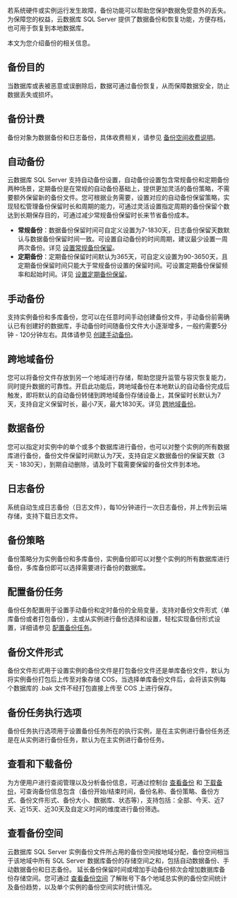 若系统硬件或实例运行发生故障，备份功能可以帮助您保护数据免受意外的丢失。为保障您的权益，云数据库 SQL Server 提供了数据备份和恢复功能，方便存档，也可用于恢复到本地数据库。

本文为您介绍备份的相关信息。

## 备份目的
当数据库或表被恶意或误删除后，数据可通过备份恢复，从而保障数据安全，防止数据丢失或损坏。

## 备份计费
备份对象为数据备份和日志备份，具体收费相关，请参见 [备份空间收费说明](https://cloud.tencent.com/document/product/238/70171)。

## 自动备份
云数据库 SQL Server 支持自动备份设置，自动备份设置包含常规备份和定期备份两种场景，定期备份是在常规的自动备份基础上，提供更加灵活的备份策略，不需要额外保留新的备份文件。您可根据业务需要，设置对应的自动备份保留策略，实现轻松管理备份保留时长和周期的能力，可通过灵活设置指定周期的备份保留个数达到长期保存目的，可通过减少常规备份保留时长来节省备份成本。
- **常规备份**：数据备份保留时间可自定义设置为7-1830天，日志备份保留天数默认与数据备份保留时间一致。可设置自动备份的时间周期，建议最少设置一周两次备份。详见 [设置常规备份保留](https://cloud.tencent.com/document/product/238/83067)。
- **定期备份**：定期备份保留时间默认为365天，可自定义设置为90-3650天，且定期备份保留时间只能大于常规备份设置的保留时间。可设置定期备份保留频率和起始时间。详见 [设置定期备份保留](https://cloud.tencent.com/document/product/238/70165)。

## 手动备份
支持实例备份和多库备份，您可以在任意时间手动创建备份文件，手动备份前需确认已有创建好的数据库，手动备份时间随备份文件大小逐渐增多，一般约需要5分钟 - 120分钟左右。具体请参见 [创建手动备份](https://cloud.tencent.com/document/product/238/70156)。

## 跨地域备份
您可以将备份文件存放到另一个地域进行存储，帮助您提升监管与容灾恢复能力，同时提升数据的可靠性。开启此功能后，跨地域备份在本地默认的自动备份完成后触发，即将默认的自动备份转储到跨地域备份存储设备上，其保留时长默认为7天，支持自定义保留时长，最小7天，最大1830天。详见 [跨地域备份](https://cloud.tencent.com/document/product/238/75981)。

## 数据备份
您可以指定对实例中的单个或多个数据库进行备份，也可以对整个实例的所有数据库进行备份，备份文件保留时间默认为7天，支持自定义数据备份的保留天数（3天 - 1830天），到期自动删除，请及时下载需要保留的备份文件到本地。

## 日志备份
系统自动生成日志备份（日志文件），每10分钟进行一次日志备份，并上传到云端存储，支持下载日志文件。

## 备份策略
备份策略分为实例备份和多库备份，实例备份即可以对整个实例的所有数据库进行备份，多库备份即可以选择需要进行备份的数据库。

## 配置备份任务
备份任务配置用于设置手动备份和定时备份的全局变量，支持对备份文件形式（单库备份或者打包备份），主或从实例进行备份选择和设置，轻松实现备份形式设置，详细请参见 [配置备份任务](https://cloud.tencent.com/document/product/238/70166)。

## 备份文件形式
备份文件形式用于设置实例的备份文件是打包备份文件还是单库备份文件，默认为将实例备份打包后上传至对象存储 COS，当选择单库备份文件后，会将该实例每个数据库的 .bak 文件不经打包直接上传至 COS 上进行保存。

## 备份任务执行选项
备份任务执行选项用于设置备份任务所在的执行实例，是在主实例进行备份任务还是在从实例进行备份任务，默认为在主实例进行备份任务。

## 查看和下载备份
为方便用户进行查阅管理以及分析备份信息，可通过控制台 [查看备份](https://cloud.tencent.com/document/product/238/70167) 和 [下载备份](https://cloud.tencent.com/document/product/238/7523)，可查询备份信息包含（备份开始/结束时间，备份名称、备份策略、备份方式、备份文件形式、备份大小、数据库、状态等），支持包括：全部、今天、近7天、近15天、近30天及自定义时间的维度进行备份筛选。

## 查看备份空间
云数据库 SQL Server 实例备份文件所占用的备份空间按地域分配，备份空间相当于该地域中所有 SQL Server 数据库备份的存储空间之和，包括自动数据备份、手动数据备份和日志备份。
延长备份保留时间或增加手动备份频次会增加数据库备份存储空间。您可通过 [查看备份空间](https://cloud.tencent.com/document/product/238/70168) 了解账号下各个地域总实例的备份空间统计及备份趋势，以及单个实例的备份空间实时统计情况。
